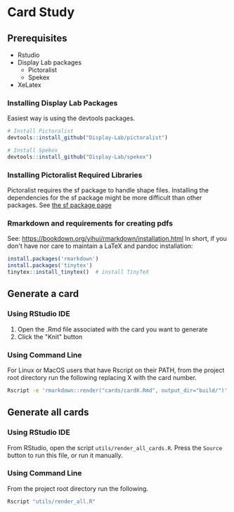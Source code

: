 # Card Study

## Prerequisites

- Rstudio
- Display Lab packages
  - Pictoralist
  - Spekex
- XeLatex

### Installing Display Lab Packages
Easiest way is using the devtools packages.

```R
# Install Pictoralist
devtools::install_github("Display-Lab/pictoralist")

# Install Spekex
devtools::install_github("Display-Lab/spekex")
```

### Installing Pictoralist Required Libraries
Pictoralist requires the sf package to handle shape files.  Installing the dependencies for the sf package might be more difficult than other packages.  See [the sf package page](https://r-spatial.github.io/sf/)

### Rmarkdown and requirements for creating pdfs

See: https://bookdown.org/yihui/rmarkdown/installation.html
In short, if you don't have nor care to maintain a LaTeX and pandoc installation:
```R
install.packages('rmarkdown')
install.packages('tinytex')
tinytex::install_tinytex()  # install TinyTeX
```

## Generate a card

### Using RStudio IDE
1. Open the .Rmd file associated with the card you want to generate
1. Click the "Knit" button 

### Using Command Line
For Linux or MacOS users that have Rscript on their PATH, from the project root directory run the following replacing X with the card number.

```sh
Rscript -e 'rmarkdown::render("cards/cardX.Rmd", output_dir="build/")'
```

## Generate all cards

### Using RStudio IDE
From RStudio, open the script `utils/render_all_cards.R`.  Press the `Source` button to run this file, or run it manually.

### Using Command Line
From the project root directory run the following.  

```sh
Rscript "utils/render_all.R"
```
